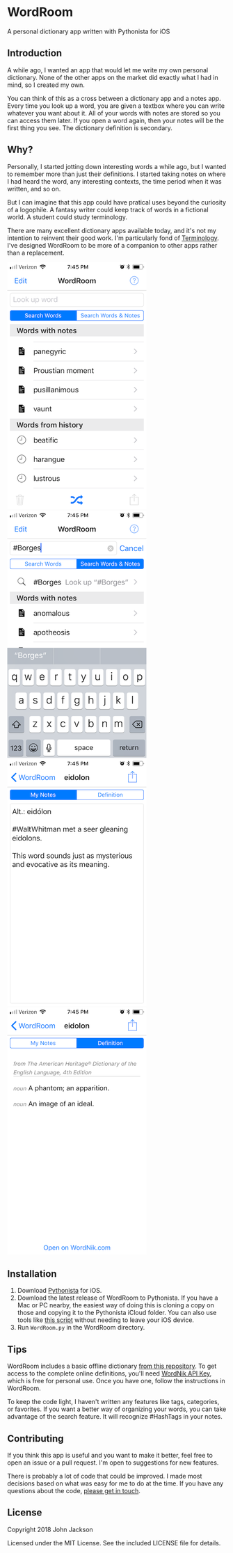 # WordRoom 
A personal dictionary app written with Pythonista for iOS

## Introduction

A while ago, I wanted an app that would let me write my own personal dictionary. None of the other apps on the market did exactly what I had in mind, so I created my own. 

You can think of this as a cross between a dictionary app and a notes app. Every time you look up a word, you are given a textbox where you can write whatever you want about it. All of your words with notes are stored so you can access them later. If you open a word again, then your notes will be the first thing you see. The dictionary definition is secondary.

## Why?

Personally, I started jotting down interesting words a while ago, but I wanted to remember more than just their definitions. I started taking notes on where I had heard the word, any interesting contexts, the time period when it was written, and so on. 

But I can imagine that this app could have pratical uses beyond the curiosity of a logophile. A fantasy writer could keep track of words in a fictional world. A student could study terminology.

There are many excellent dictionary apps available today, and it's not my intention to reinvent their good work. I'm particularly fond of [Terminology](https://agiletortoise.com/terminology/). I've designed WordRoom to be more of a companion to other apps rather than a replacement.

![Screenshot](screenshot1.png) ![Screenshot](screenshot2.png) ![Screenshot](screenshot3.png) ![Screenshot](screenshot4.png)

## Installation

1. Download [Pythonista](http://omz-software.com/pythonista/) for iOS. 
2. Download the latest release of WordRoom to Pythonista. If you have a Mac or PC nearby, the easiest way of doing this is cloning a copy on those and copying it to the Pythonista iCloud folder. You can also use tools like [this script](https://github.com/cclauss/Ten-lines-or-less/blob/master/read_zipfile_from_github.py) without needing to leave your iOS device.
3. Run `WordRoom.py` in the WordRoom directory.

## Tips

WordRoom includes a basic offline dictionary [from this repository](https://github.com/johnridesabike/OPTED-to-JSON). To get access to the complete online definitions, you'll need [WordNik API Key](https://developer.wordnik.com), which is free for personal use. Once you have one, follow the instructions in WordRoom.

To keep the code light, I haven't written any features like tags, categories, or favorites. If you want a better way of organizing your words, you can take advantage of the search feature. It will recognize #HashTags in your notes.

## Contributing

If you think this app is useful and you want to make it better, feel free to open an issue or a pull request. I'm open to suggestions for new features.

There is probably a lot of code that could be improved. I made most decisions based on what was easy for me to do at the time. If you have any questions about the code, [please get in touch](https://johnridesa.bike/contact/).

## License

Copyright 2018 John Jackson

Licensed under the MIT License. See the included LICENSE file for details.
